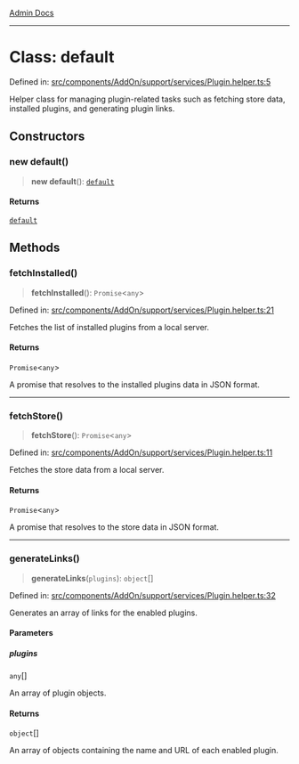 [Admin Docs](/)

***

# Class: default

Defined in: [src/components/AddOn/support/services/Plugin.helper.ts:5](https://github.com/syedali237/talawa-admin/blob/dd4a08e622d0fa38bcf9758a530e8cdf917dbac8/src/components/AddOn/support/services/Plugin.helper.ts#L5)

Helper class for managing plugin-related tasks such as fetching store data, installed plugins, and generating plugin links.

## Constructors

### new default()

> **new default**(): [`default`](default.md)

#### Returns

[`default`](default.md)

## Methods

### fetchInstalled()

> **fetchInstalled**(): `Promise`\<`any`\>

Defined in: [src/components/AddOn/support/services/Plugin.helper.ts:21](https://github.com/syedali237/talawa-admin/blob/dd4a08e622d0fa38bcf9758a530e8cdf917dbac8/src/components/AddOn/support/services/Plugin.helper.ts#L21)

Fetches the list of installed plugins from a local server.

#### Returns

`Promise`\<`any`\>

A promise that resolves to the installed plugins data in JSON format.

***

### fetchStore()

> **fetchStore**(): `Promise`\<`any`\>

Defined in: [src/components/AddOn/support/services/Plugin.helper.ts:11](https://github.com/syedali237/talawa-admin/blob/dd4a08e622d0fa38bcf9758a530e8cdf917dbac8/src/components/AddOn/support/services/Plugin.helper.ts#L11)

Fetches the store data from a local server.

#### Returns

`Promise`\<`any`\>

A promise that resolves to the store data in JSON format.

***

### generateLinks()

> **generateLinks**(`plugins`): `object`[]

Defined in: [src/components/AddOn/support/services/Plugin.helper.ts:32](https://github.com/syedali237/talawa-admin/blob/dd4a08e622d0fa38bcf9758a530e8cdf917dbac8/src/components/AddOn/support/services/Plugin.helper.ts#L32)

Generates an array of links for the enabled plugins.

#### Parameters

##### plugins

`any`[]

An array of plugin objects.

#### Returns

`object`[]

An array of objects containing the name and URL of each enabled plugin.
